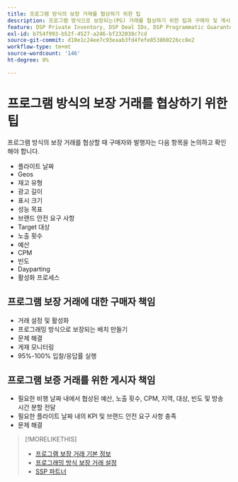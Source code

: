 ```yaml
---
title: 프로그램 방식의 보장 거래를 협상하기 위한 팁
description: 프로그램 방식으로 보장되는(PG) 거래를 협상하기 위한 팁과 구매자 및 게시자 책임의 목록을 알아봅니다.
feature: DSP Private Inventory, DSP Deal IDs, DSP Programmatic Guaranteed Deals
exl-id: b754f993-b52f-4527-a246-bf232038c7cd
source-git-commit: d10e1c24ee7c93eaab3fd4fefe853860226cc8e2
workflow-type: tm+mt
source-wordcount: '146'
ht-degree: 0%

---
```


# 프로그램 방식의 보장 거래를 협상하기 위한 팁

프로그램 방식의 보장 거래를 협상할 때 구매자와 발행자는 다음 항목을 논의하고 확인해야 합니다.

* 플라이트 날짜
* Geos
* 재고 유형
* 광고 길이
* 표시 크기
* 성능 목표
* 브랜드 안전 요구 사항
* Target 대상
* 노출 횟수
* 예산
* CPM
* 빈도
* Dayparting
* 활성화 프로세스

## 프로그램 보장 거래에 대한 구매자 책임

* 거래 설정 및 활성화
* 프로그래밍 방식으로 보장되는 배치 만들기
* 문제 해결
* 게재 모니터링
* 95%-100% 입찰/응답률 실행

## 프로그램 보증 거래를 위한 게시자 책임

* 필요한 비행 날짜 내에서 협상된 예산, 노출 횟수, CPM, 지역, 대상, 빈도 및 방송 시간 분할 전달
* 필요한 플라이트 날짜 내의 KPI 및 브랜드 안전 요구 사항 충족
* 문제 해결

>[!MORELIKETHIS]
>
>* [프로그램 보장 거래 기본 정보](programmatic-guaranteed-about.md)
>* [프로그래밍 방식 보장 거래 설정](programmatic-guaranteed-set-up.md)
>* [SSP 파트너](ssp-partners.md)

